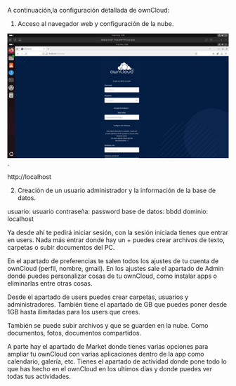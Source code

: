 
A continuación,la configuración detallada de ownCloud:

1. Acceso al navegador web y configuración de la nube.

![image](20.png).


http://localhost

2. Creación de un usuario administrador y la información de la base de datos.

usuario: usuario
contraseña: password
base de datos: bbdd
dominio: localhost

Ya desde ahí te pedirá iniciar sesión, con la sesión iniciada tienes que entrar en users.
Nada más entrar donde hay un + puedes crear archivos de texto, carpetas o subir documentos del PC.

En el apartado de preferencias te salen todos los ajustes de tu cuenta de ownCloud (perfil, nombre, gmail).
En los ajustes sale el apartado de Admin donde puedes personalizar cosas de tu ownCloud, como instalar apps o eliminarlas entre otras cosas.

Desde el apartado de users puedes crear carpetas, usuarios y administradores.
También tiene el apartado de GB que puedes poner desde 1GB hasta ilimitadas para los users que crees.

También se puede subir archivos y que se guarden en la nube.
Como documentos, fotos, documentos compartidos.

A parte hay el apartado de Market donde tienes varias opciones para ampliar tu ownCloud con varias aplicaciones dentro de la app como calendario, galería, etc.
Tienes el apartado de actividad donde pone todo lo que has hecho en el ownCloud en los ultimos días y donde puedes ver todas tus actividades.
